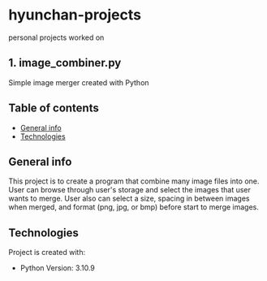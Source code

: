 # hyunchan-projects
personal projects worked on
## 1. image_combiner.py
Simple image merger created with Python

## Table of contents
* [General info](#general-info)
* [Technologies](#technologies)

## General info 
This project is to create a program that combine many image files into one.
User can browse through user's storage and select the images that user wants to merge.
User also can select a size, spacing in between images when merged, and format (png, jpg, or bmp) before start to merge images.

## Technologies
Project is created with:
* Python Version: 3.10.9
